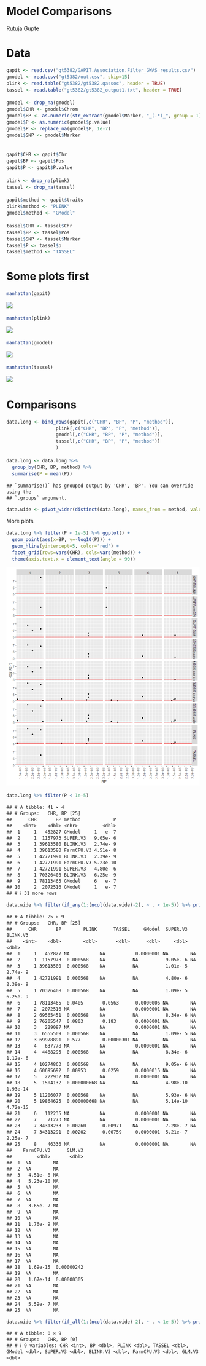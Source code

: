 Model Comparisons
================
Rutuja Gupte

# Data

``` r
gapit <- read.csv("gt5382/GAPIT.Association.Filter_GWAS_results.csv")
gmodel <- read.csv("gt5382/out.csv", skip=15)
plink <- read.table("gt5382/gt5382.qassoc", header = TRUE)
tassel <- read.table("gt5382/gt5382_output1.txt", header = TRUE)

gmodel <- drop_na(gmodel)
gmodel$CHR <- gmodel$Chrom
gmodel$BP <- as.numeric(str_extract(gmodel$Marker, "_(.*)_", group = 1))
gmodel$P <- as.numeric(gmodel$p.value)
gmodel$P <- replace_na(gmodel$P, 1e-7)
gmodel$SNP <- gmodel$Marker


gapit$CHR <- gapit$Chr
gapit$BP <- gapit$Pos
gapit$P <- gapit$P.value

plink <- drop_na(plink)
tassel <- drop_na(tassel)

gapit$method <- gapit$traits
plink$method <- "PLINK"
gmodel$method <- "GModel"

tassel$CHR <- tassel$Chr
tassel$BP <- tassel$Pos
tassel$SNP <- tassel$Marker
tassel$P <- tassel$p
tassel$method <- "TASSEL"
```

# Some plots first

``` r
manhattan(gapit)
```

![](Comparisons_files/figure-gfm/unnamed-chunk-3-1.png)<!-- -->

``` r
manhattan(plink)
```

![](Comparisons_files/figure-gfm/unnamed-chunk-3-2.png)<!-- -->

``` r
manhattan(gmodel)
```

![](Comparisons_files/figure-gfm/unnamed-chunk-3-3.png)<!-- -->

``` r
manhattan(tassel)
```

![](Comparisons_files/figure-gfm/unnamed-chunk-3-4.png)<!-- -->

# Comparisons

``` r
data.long <- bind_rows(gapit[,c("CHR", "BP", "P", "method")], 
                  plink[,c("CHR", "BP", "P", "method")],
                  gmodel[,c("CHR", "BP", "P", "method")],
                  tassel[,c("CHR", "BP", "P", "method")]
                  )

data.long <- data.long %>%
  group_by(CHR, BP, method) %>%
  summarise(P = mean(P))
```

    ## `summarise()` has grouped output by 'CHR', 'BP'. You can override using the
    ## `.groups` argument.

``` r
data.wide <- pivot_wider(distinct(data.long), names_from = method, values_from = P)
```

More plots

``` r
data.long %>% filter(P < 1e-5) %>% ggplot() +
  geom_point(aes(x=BP, y=-log10(P))) +
  geom_hline(yintercept=5, color='red') +
  facet_grid(rows=vars(CHR), cols=vars(method)) +
  theme(axis.text.x = element_text(angle = 90))
```

![](Comparisons_files/figure-gfm/unnamed-chunk-5-1.png)<!-- -->

``` r
data.long %>% filter(P < 1e-5)
```

    ## # A tibble: 41 × 4
    ## # Groups:   CHR, BP [25]
    ##      CHR       BP method            P
    ##    <int>    <dbl> <chr>         <dbl>
    ##  1     1   452827 GModel     1   e- 7
    ##  2     1  1157973 SUPER.V3   9.05e- 6
    ##  3     1 39613580 BLINK.V3   2.74e- 9
    ##  4     1 39613580 FarmCPU.V3 4.51e- 8
    ##  5     1 42721991 BLINK.V3   2.39e- 9
    ##  6     1 42721991 FarmCPU.V3 5.23e-10
    ##  7     1 42721991 SUPER.V3   4.80e- 6
    ##  8     1 70326408 BLINK.V3   6.25e- 9
    ##  9     1 78113465 GModel     6   e- 7
    ## 10     2  2072516 GModel     1   e- 7
    ## # ℹ 31 more rows

``` r
data.wide %>% filter(if_any(1:(ncol(data.wide)-2), ~ . < 1e-5)) %>% print(n=Inf, width = Inf)
```

    ## # A tibble: 25 × 9
    ## # Groups:   CHR, BP [25]
    ##      CHR       BP        PLINK      TASSEL     GModel  SUPER.V3  BLINK.V3
    ##    <int>    <dbl>        <dbl>       <dbl>      <dbl>     <dbl>     <dbl>
    ##  1     1   452827 NA           NA           0.0000001 NA        NA       
    ##  2     1  1157973  0.000568    NA          NA          9.05e- 6 NA       
    ##  3     1 39613580  0.000568    NA          NA          1.01e- 5  2.74e- 9
    ##  4     1 42721991  0.000568    NA          NA          4.80e- 6  2.39e- 9
    ##  5     1 70326408  0.000568    NA          NA          1.09e- 5  6.25e- 9
    ##  6     1 78113465  0.0405       0.0563      0.0000006 NA        NA       
    ##  7     2  2072516 NA           NA           0.0000001 NA        NA       
    ##  8     2 69565451  0.000568    NA          NA          8.34e- 6 NA       
    ##  9     2 76205547  0.0803       0.183       0.0000001 NA        NA       
    ## 10     3   229097 NA           NA           0.0000001 NA        NA       
    ## 11     3  6555509  0.000568    NA          NA          1.09e- 5 NA       
    ## 12     3 69978891  0.577        0.00000301 NA         NA        NA       
    ## 13     4   637778 NA           NA           0.0000001 NA        NA       
    ## 14     4  4488295  0.000568    NA          NA          8.34e- 6  1.12e- 6
    ## 15     4 10274863  0.000568    NA          NA          9.05e- 6 NA       
    ## 16     4 60695692  0.00953      0.0259      0.0000015 NA        NA       
    ## 17     5   222932 NA           NA           0.0000001 NA        NA       
    ## 18     5  1504132  0.000000668 NA          NA          4.98e-10  1.93e-14
    ## 19     5 11206077  0.000568    NA          NA          5.93e- 6 NA       
    ## 20     5 19864625  0.000000668 NA          NA          5.14e-10  4.72e-15
    ## 21     6   112235 NA           NA           0.0000001 NA        NA       
    ## 22     7    71273 NA           NA           0.0000001 NA        NA       
    ## 23     7 34313233  0.00260      0.00971    NA          7.28e- 7 NA       
    ## 24     7 34313291  0.00202      0.00759     0.0000001  5.21e- 7  2.25e- 7
    ## 25     8    46336 NA           NA           0.0000001 NA        NA       
    ##    FarmCPU.V3      GLM.V3
    ##         <dbl>       <dbl>
    ##  1  NA        NA         
    ##  2  NA        NA         
    ##  3   4.51e- 8 NA         
    ##  4   5.23e-10 NA         
    ##  5  NA        NA         
    ##  6  NA        NA         
    ##  7  NA        NA         
    ##  8   3.65e- 7 NA         
    ##  9  NA        NA         
    ## 10  NA        NA         
    ## 11   1.76e- 9 NA         
    ## 12  NA        NA         
    ## 13  NA        NA         
    ## 14  NA        NA         
    ## 15  NA        NA         
    ## 16  NA        NA         
    ## 17  NA        NA         
    ## 18   1.69e-15  0.00000242
    ## 19  NA        NA         
    ## 20   1.67e-14  0.00000305
    ## 21  NA        NA         
    ## 22  NA        NA         
    ## 23  NA        NA         
    ## 24   5.59e- 7 NA         
    ## 25  NA        NA

``` r
data.wide %>% filter(if_all(1:(ncol(data.wide)-2), ~ . < 1e-5)) %>% print(n=Inf, width = Inf)
```

    ## # A tibble: 0 × 9
    ## # Groups:   CHR, BP [0]
    ## # ℹ 9 variables: CHR <int>, BP <dbl>, PLINK <dbl>, TASSEL <dbl>, GModel <dbl>, SUPER.V3 <dbl>, BLINK.V3 <dbl>, FarmCPU.V3 <dbl>, GLM.V3 <dbl>
